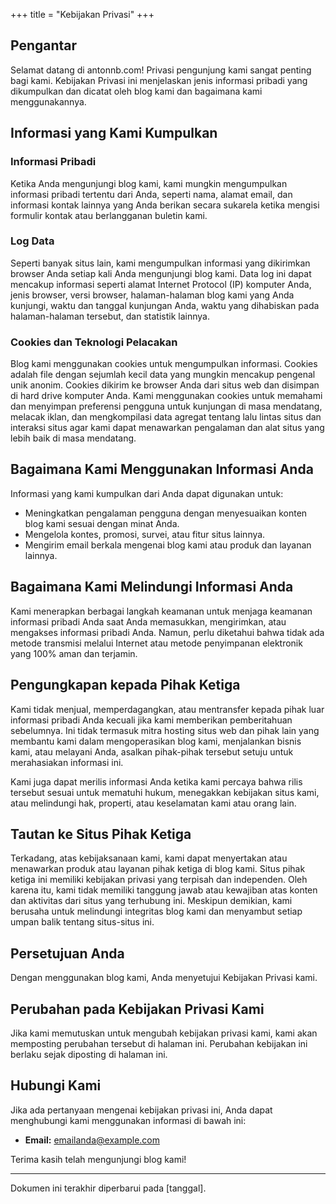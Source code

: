 +++
title = "Kebijakan Privasi"
+++

## Pengantar

Selamat datang di antonnb.com! Privasi pengunjung kami sangat penting bagi kami. Kebijakan Privasi ini menjelaskan jenis informasi pribadi yang dikumpulkan dan dicatat oleh blog kami dan bagaimana kami menggunakannya.

## Informasi yang Kami Kumpulkan

### Informasi Pribadi

Ketika Anda mengunjungi blog kami, kami mungkin mengumpulkan informasi pribadi tertentu dari Anda, seperti nama, alamat email, dan informasi kontak lainnya yang Anda berikan secara sukarela ketika mengisi formulir kontak atau berlangganan buletin kami.

### Log Data

Seperti banyak situs lain, kami mengumpulkan informasi yang dikirimkan browser Anda setiap kali Anda mengunjungi blog kami. Data log ini dapat mencakup informasi seperti alamat Internet Protocol (IP) komputer Anda, jenis browser, versi browser, halaman-halaman blog kami yang Anda kunjungi, waktu dan tanggal kunjungan Anda, waktu yang dihabiskan pada halaman-halaman tersebut, dan statistik lainnya.

### Cookies dan Teknologi Pelacakan

Blog kami menggunakan cookies untuk mengumpulkan informasi. Cookies adalah file dengan sejumlah kecil data yang mungkin mencakup pengenal unik anonim. Cookies dikirim ke browser Anda dari situs web dan disimpan di hard drive komputer Anda. Kami menggunakan cookies untuk memahami dan menyimpan preferensi pengguna untuk kunjungan di masa mendatang, melacak iklan, dan mengkompilasi data agregat tentang lalu lintas situs dan interaksi situs agar kami dapat menawarkan pengalaman dan alat situs yang lebih baik di masa mendatang.

## Bagaimana Kami Menggunakan Informasi Anda

Informasi yang kami kumpulkan dari Anda dapat digunakan untuk:

- Meningkatkan pengalaman pengguna dengan menyesuaikan konten blog kami sesuai dengan minat Anda.
- Mengelola kontes, promosi, survei, atau fitur situs lainnya.
- Mengirim email berkala mengenai blog kami atau produk dan layanan lainnya.

## Bagaimana Kami Melindungi Informasi Anda

Kami menerapkan berbagai langkah keamanan untuk menjaga keamanan informasi pribadi Anda saat Anda memasukkan, mengirimkan, atau mengakses informasi pribadi Anda. Namun, perlu diketahui bahwa tidak ada metode transmisi melalui Internet atau metode penyimpanan elektronik yang 100% aman dan terjamin.

## Pengungkapan kepada Pihak Ketiga

Kami tidak menjual, memperdagangkan, atau mentransfer kepada pihak luar informasi pribadi Anda kecuali jika kami memberikan pemberitahuan sebelumnya. Ini tidak termasuk mitra hosting situs web dan pihak lain yang membantu kami dalam mengoperasikan blog kami, menjalankan bisnis kami, atau melayani Anda, asalkan pihak-pihak tersebut setuju untuk merahasiakan informasi ini.

Kami juga dapat merilis informasi Anda ketika kami percaya bahwa rilis tersebut sesuai untuk mematuhi hukum, menegakkan kebijakan situs kami, atau melindungi hak, properti, atau keselamatan kami atau orang lain.

## Tautan ke Situs Pihak Ketiga

Terkadang, atas kebijaksanaan kami, kami dapat menyertakan atau menawarkan produk atau layanan pihak ketiga di blog kami. Situs pihak ketiga ini memiliki kebijakan privasi yang terpisah dan independen. Oleh karena itu, kami tidak memiliki tanggung jawab atau kewajiban atas konten dan aktivitas dari situs yang terhubung ini. Meskipun demikian, kami berusaha untuk melindungi integritas blog kami dan menyambut setiap umpan balik tentang situs-situs ini.

## Persetujuan Anda

Dengan menggunakan blog kami, Anda menyetujui Kebijakan Privasi kami.

## Perubahan pada Kebijakan Privasi Kami

Jika kami memutuskan untuk mengubah kebijakan privasi kami, kami akan memposting perubahan tersebut di halaman ini. Perubahan kebijakan ini berlaku sejak diposting di halaman ini.

## Hubungi Kami

Jika ada pertanyaan mengenai kebijakan privasi ini, Anda dapat menghubungi kami menggunakan informasi di bawah ini:

- **Email:** [emailanda@example.com](mailto:emailanda@example.com)

Terima kasih telah mengunjungi blog kami!

---

Dokumen ini terakhir diperbarui pada [tanggal].
